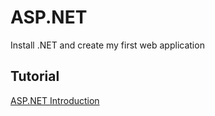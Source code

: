 # ASP.NET
Install .NET and create my first web application


## Tutorial
<a href="https://dotnet.microsoft.com/en-us/learn/aspnet/hello-world-tutorial/intro">ASP.NET Introduction</a>
